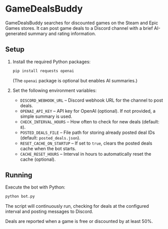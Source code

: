 # GameDealsBuddy

GameDealsBuddy searches for discounted games on the Steam and Epic Games stores.
It can post game deals to a Discord channel with a brief AI-generated summary and rating information.

## Setup

1. Install the required Python packages:
   ```bash
   pip install requests openai
   ```
   (The `openai` package is optional but enables AI summaries.)

2. Set the following environment variables:
   - `DISCORD_WEBHOOK_URL` – Discord webhook URL for the channel to post deals.
   - `OPENAI_API_KEY` – API key for OpenAI (optional). If not provided, a simple summary is used.
   - `CHECK_INTERVAL_HOURS` – How often to check for new deals (default: `8`).
   - `POSTED_DEALS_FILE` – File path for storing already posted deal IDs (default: `posted_deals.json`).
   - `RESET_CACHE_ON_STARTUP` – If set to `true`, clears the posted deals cache when the bot starts.
   - `CACHE_RESET_HOURS` – Interval in hours to automatically reset the cache (optional).

## Running

Execute the bot with Python:

```bash
python bot.py
```

The script will continuously run, checking for deals at the configured interval and posting messages to Discord.

Deals are reported when a game is free or discounted by at least 50%.
